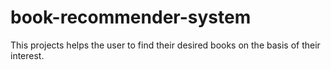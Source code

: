 # book-recommender-system
This projects helps the user to find their desired books on the basis of their interest.

